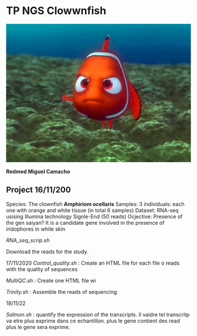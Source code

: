 # TP NGS Clowwnfish
 
 ![finding-nemo](finding-nemo.jpg)

__**Redmed Miguel Camacho**__ 
 
## Project                                          16/11/200

Species: The clownfish __Amphiriom ocellaris__ 
Samples: 3 individuals: each one with orange and white tissue (in total 6 samples)
Dataset: RNA-seq usising Illumina technology Signle-End (50 reads)
Ocjective: Presence of the gen saiyan? It is a candidate gene involved in the presence of iridophores in white skin

_RNA_seq_scrip.sh_ 

Download the reads for the study. 

17/11/2020 
_Control_quality.sh_ : Create an HTML file for each file o reads with the quality of sequences

_MultiQC.sh_ : Create one HTML file wi

_Trinity.sh_ : Assemble the reads of sequencing



18/11/22

_Salmon.sh_ : quantify the expression of the transcripts. Il vaidre tel transcritp va etre plus exprime dans ce echantillon. plus le gene contient des read plus le gene sera exprime. 
